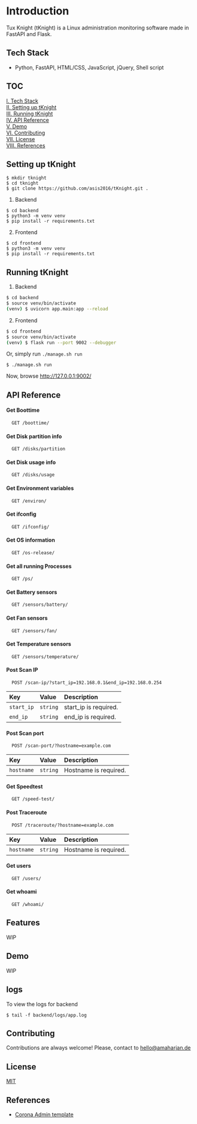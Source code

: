 # Introduction
Tux Knight (tKnight) is a Linux administration monitoring software made in FastAPI and Flask.

## Tech Stack
- Python, FastAPI, HTML/CSS, JavaScript, jQuery, Shell script


## TOC
[I. Tech Stack](#tech-stack)<br>
[II. Setting up tKnight](#setting-up-tknight)<br>
[III. Running tKnight](#running-tknight)<br>
[IV. API Reference](#api-reference)<br>
[V. Demo](#demo)<br>
[VI. Contributing](#contributing)<br>
[VII. License](#license)<br>
[VIII. References](#references)<br>
## Setting up tKnight
```
$ mkdir tknight
$ cd tknight
$ git clone https://github.com/asis2016/tKnight.git .
```

1. Backend
```
$ cd backend
$ python3 -m venv venv
$ pip install -r requirements.txt
```

2. Frontend
```
$ cd frontend
$ python3 -m venv venv
$ pip install -r requirements.txt
```

## Running tKnight
1. Backend
```bash
$ cd backend
$ source venv/bin/activate
(venv) $ uvicorn app.main:app --reload
```

2. Frontend
```bash
$ cd frontend
$ source venv/bin/activate
(venv) $ flask run --port 9002 --debugger
```

Or, simply run `./manage.sh run`
```
$ ./manage.sh run
```

Now, browse http://127.0.0.1:9002/

## API Reference

#### Get Boottime
```http
  GET /boottime/
```

#### Get Disk partition info
```http
  GET /disks/partition
```

#### Get Disk usage info
```http
  GET /disks/usage
```

#### Get Environment variables
```http
  GET /environ/
```

#### Get ifconfig
```http
  GET /ifconfig/
```

#### Get OS information
```http
  GET /os-release/
```

#### Get all running Processes
```http
  GET /ps/
```

#### Get Battery sensors  
```http
  GET /sensors/battery/
```

#### Get Fan sensors  
```http
  GET /sensors/fan/
```

#### Get Temperature sensors  
```http
  GET /sensors/temperature/
```

#### Post Scan IP
```http
  POST /scan-ip/?start_ip=192.168.0.1&end_ip=192.168.0.254
```
| Key | Value     | Description                       |
| :-------- | :------- | :-------------------------------- |
| `start_ip`  | `string` | start_ip is required. |
| `end_ip`  | `string` | end_ip is required. |

#### Post Scan port
```http
  POST /scan-port/?hostname=example.com
```
| Key | Value     | Description                       |
| :-------- | :------- | :-------------------------------- |
| `hostname`  | `string` | Hostname is required. |

#### Get Speedtest
```http
  GET /speed-test/
```

#### Post Traceroute
```http
  POST /traceroute/?hostname=example.com
```
| Key | Value     | Description                       |
| :-------- | :------- | :-------------------------------- |
| `hostname`  | `string` | Hostname is required. |

#### Get users
```http
  GET /users/
```

#### Get whoami
```http
  GET /whoami/
```

## Features
WIP

## Demo
WIP

## logs

To view the logs for backend
```
$ tail -f backend/logs/app.log
```
## Contributing
Contributions are always welcome! Please, contact to hello@amaharjan.de

## License
[MIT](./LICENSE)

## References
- [Corona Admin template](https://www.bootstrapdash.com/product/corona-admin-template)




